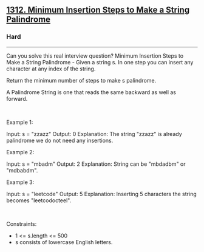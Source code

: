 <h2><a href="https://leetcode.com/problems/minimum-insertion-steps-to-make-a-string-palindrome/">1312. Minimum Insertion Steps to Make a String Palindrome</a></h2><h3>Hard</h3><hr>Can you solve this real interview question? Minimum Insertion Steps to Make a String Palindrome - Given a string s. In one step you can insert any character at any index of the string.

Return the minimum number of steps to make s palindrome.

A Palindrome String is one that reads the same backward as well as forward.

 

Example 1:


Input: s = "zzazz"
Output: 0
Explanation: The string "zzazz" is already palindrome we do not need any insertions.


Example 2:


Input: s = "mbadm"
Output: 2
Explanation: String can be "mbdadbm" or "mdbabdm".


Example 3:


Input: s = "leetcode"
Output: 5
Explanation: Inserting 5 characters the string becomes "leetcodocteel".


 

Constraints:

 * 1 <= s.length <= 500
 * s consists of lowercase English letters.